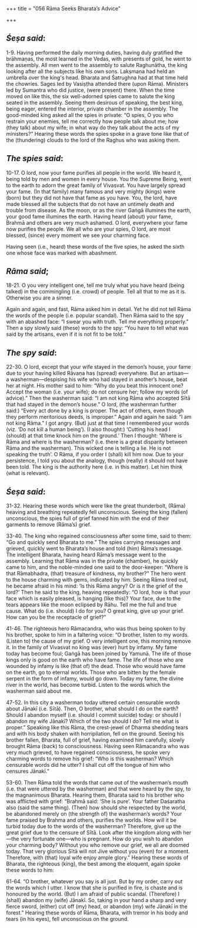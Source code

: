+++
title = "056 Rāma Seeks Bharata’s Advice"

+++
 

## *Śeṣa said*:

1-9. Having performed the daily morning duties, having duly gratified the brāhmaṇas, the most learned in the Vedas, with presents of gold, he went to the assembly. All men went to the assembly to salute Raghunātha, the king looking after all the subjects like his own sons. Lakṣmaṇa had held an umbrella over the king's head. Bharata and Śatrughna had at that time held the chowries. Sages led by Vasiṣṭha attended there (upon Rāma). Ministers led by Sumantra who did justice, (were present) there. When the time moved on like this, the six well-adorned spies came to salute the king seated in the assembly. Seeing them desirous of speaking, the best king, being eager, entered the interior, private chamber in the assembly. The good-minded king asked all the spies in private: “O spies, O you who restrain your enemies, tell me correctly how people talk about me; how (they talk) about my wife; in what way do they talk about the acts of my ministers?” Hearing these words the spies spoke in a grave tone like that of the (thundering) clouds to the lord of the Raghus who was asking them.

## *The spies said*:

10-17. O lord, now your fame purifies all people in the world. We heard it, being told by men and women in every house. You the Supreme Being, went to the earth to adorn the great family of Vivasvat. You have largely spread your fame. (In that family) many famous and very mighty (kings) were (born) but they did not have that fame as you have. You, the lord, have made blessed all the subjects that do not have an untimely death and trouble from disease. As the moon, or as the river Gaṅgā illumines the earth, your good fame illumines the earth. Having heard (about) your fame, Brahmā and others are very much ashamed. O lord, everywhere your fame now purifies the people. We all who are your spies, O lord, are most blessed, (since) every moment we see your charming face.

Having seen (i.e., heard) these words of the five spies, he asked the sixth one whose face was marked with abashment.

## *Rāma said*;

18-21. O you very intelligent one, tell me truly what you have heard (being talked) in the commingling (i.e. crowd) of people. Tell all that to me as it is. Otherwise you are a sinner.

Again and again, and fast, Rāma asked him in detail. Yet he did not tell Rāma the words of the people (i.e. popular scandal). Then Rāma said to the spy with an abashed face: “I swear you with truth. Tell me everything properly.” Then a spy slowly said (these) words to the spy: “You have to tell what was said by the artisans, even if it is not fit to be told.”

## *The spy said*:

22-30. O lord, except that your wife stayed in the demon’s house, your fame due to your having killed Rāvaṇa has (spread) everywhere. But an artisan—a washerman—despising his wife who had stayed in another’s house, beat her at night. His mother said to him: “Why do you beat this innocent one? Accept the woman (i.e. your wife); do not censure her; follow my words (of advice).” Then the washerman said: “I am not king Rāma who accepted Sītā that had stayed in the demon’s house.” O lord, (the washerman further said:) “Every act done by a king is proper. The act of others, even though they perform meritorious deeds, is improper.” Again and again he said: “I am not king Rāma.” I got angry. (But) just at that time I remembered your words (viz. ‘Do not kill a human being’). (I also thought:) ‘Cutting his head I (should) at that time knock him on the ground.’ Then I thought: ‘Where is Rāma and where is the washerman? (i.e. there is a great disparity between Rāma and the washerman). This wicked one is telling a lie. He is not speaking the truth’. O Rāma, if you order I (shall) kill him now. Due to your persistence, I told you about the analogy, though (really) it should not have been told. The king is the authority here (i.e. in this matter). Let him think (what is relevant).

## *Śeṣa said*:

31-32. Hearing these words which were like the great thunderbolt, (Rāma) heaving and breathing repeatedly fell unconscious. Seeing the king (fallen) unconscious, the spies full of grief fanned him with the end of their garments to remove (Rāma’s) grief.

33-40. The king who regained consciousness after some time, said to them: “Go and quickly send Bharata to me.” The spies carrying messages and grieved, quickly went to Bharata’s house and told (him) Rāma’s message. The intelligent Bharata, having heard Rāma’s message went to the assembly. Learning that Rāma was in the private (chamber), he quickly came to him, and the noble-minded one said to the door-keeper: “Where is that Rāmabhadra, (that) treasure of kindness, my brother?” The hero went to the house charming with gems, indicated by him. Seeing Rāma tired out, he became afraid in his mind: ‘Is this Rāma angry? Or is it the grief of the lord?’ Then he said to the king, heaving repeatedly: “O lord, how is that your face which is easily pleased, is hanging (like this)? Your face, due to the tears appears like the moon eclipsed by Rāhu. Tell me the full and true cause. What do (i.e. should) I do for you? O great king, give up your grief. How can you be the receptacle of grief?”

41-46. The righteous hero Rāmacandra, who was thus being spoken to by his brother, spoke to him in a faltering voice: “O brother, listen to my words. (Listen to) the cause of my grief. O very intelligent one, this morning remove it. In the family of Vivasvat no king was (ever) hurt by infamy. My fame today has become foul; Gaṅgā has been joined by Yamunā. The life of those kings only is good on the earth who have fame. The life of those who are wounded by infamy is like (that of) the dead. Those who would have fame on the earth, go to eternal worlds. Those who are bitten by the female serpent in the form of infamy, would go down. Today my fame, the divine river in the world, has become turbid. Listen to the words which the washerman said about me.

47-52. In this city a washerman today uttered certain censurable words about Jānakī (i.e. Sītā). Then, O brother, what should I do on the earth? Should I abandon myself (i.e. should I commit suicide) today: or should I abandon my wife Jānakī? Which of the two should I do? Tell me what is proper.” Speaking like this Rāma, the crest-jewel of Dharma shedding tears and with his body shaken with horripilation, fell on the ground. Seeing his brother fallen, Bharata, full of grief, having examined him carefully, slowly brought Rāma (back) to consciousness. Having seen Rāmacandra who was very much grieved, to have regained consciousness, he spoke very charming words to remove his grief: “Who is this washerman? Which censurable words did he utter? I shall cut off the tongue of him who censures Jānakī.”

53-60. Then Rāma told the words that came out of the washerman’s mouth (i.e. that were uttered by the washerman) and that were heard by the spy, to the magnanimous Bharata. Hearing them, Bharata said to his brother who was afflicted with grief: “Brahmā said: ‘She is pure’. Your father Daśaratha also (said the same thing). (Then) how should she respected by the world, be abandoned merely on (the strength of) the washerman’s words? Your fame praised by Brahma and others, purifies the worlds. How will it be turbid today due to the words of the washerman? Therefore, give up the great grief due to the censure of Sītā. Look after the kingdom along with her—the very fortunate one—who is pregnant. How do you wish to abandon your charming body? Without you who remove our grief, we all are doomed today. That very glorious Sītā will not Jive without you (even) for a moment. Therefore, with (that) loyal wife enjoy ample glory.” Hearing these words of Bharata, the righteous (king), the best among the eloquent, again spoke these words to him:

61-64. “O brother, whatever you say is all just. But by my order, carry out the words which I utter. I know that she is purified in fire, is chaste and is honoured by the world. (But) I am afraid of public scandal. (Therefore) I (shall) abandon my (wife) Jānakī. So, taking in your hand a sharp and very fierce sword, (either) cut off (my) head, or abandon (my) wife Jānakī in the forest.” Hearing these words of Rāma, Bharata, with tremor in his body and tears (in his eyes), fell unconscious on the ground.


